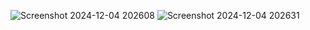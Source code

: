 
![Screenshot 2024-12-04 202608](https://github.com/user-attachments/assets/7ad81482-5739-4932-9640-e1f28f0fb8ba)
![Screenshot 2024-12-04 202631](https://github.com/user-attachments/assets/6b326833-e01a-4f76-b837-79a995dfbbba)
